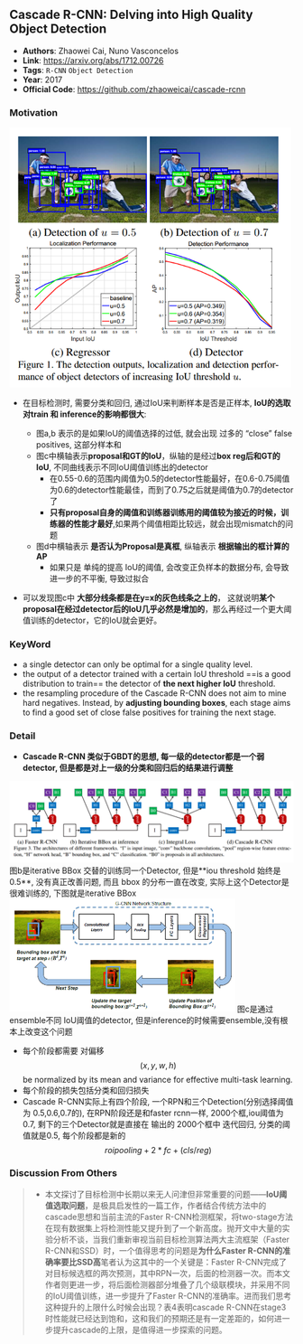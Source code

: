 ## Cascade R-CNN: Delving into High Quality Object Detection
- **Authors**: Zhaowei Cai, Nuno Vasconcelos
- **Link**: https://arxiv.org/abs/1712.00726
- **Tags**: `R-CNN` `Object Detection`
- **Year**: 2017 
- **Official Code**: https://github.com/zhaoweicai/cascade-rcnn

### Motivation
<img src="IMAGE/8717KJlGcH.png" alt="drawing" width="500"/>

- 在目标检测时, 需要分类和回归, 通过IoU来判断样本是否是正样本, **IoU的选取对train 和 inference的影响都很大**:
    - 图a,b 表示的是如果IoU的阈值选择的过低, 就会出现 过多的 “close” false positives, 这部分样本和
    - 图c中横轴表示**proposal和GT的IoU**，纵轴的是经过**box reg后和GT的IoU**, 不同曲线表示不同IoU阈值训练出的detector  
        - 在0.55-0.6的范围内阈值为0.5的detector性能最好，在0.6-0.75阈值为0.6的detector性能最佳，而到了0.75之后就是阈值为0.7的detector了  
        - **只有proposal自身的阈值和训练器训练用的阈值较为接近的时候，训练器的性能才最好**,如果两个阈值相距比较远，就会出现mismatch的问题 
    - 图d中横轴表示 **是否认为Proposal是真框**, 纵轴表示 **根据输出的框计算的AP**   
        - 如果只是 单纯的提高 IoU的阈值, 会改变正负样本的数据分布, 会导致进一步的不平衡, 导致过拟合  

- 可以发现图c中 **大部分线条都是在y=x的灰色线条之上的**， 这就说明**某个proposal在经过detector后的IoU几乎必然是增加的**，那么再经过一个更大阈值训练的detector，它的IoU就会更好。

###  KeyWord
- a single detector can only be optimal for a single quality level.    
- the output of a detector trained with a certain IoU threshold ==is a good distribution to train== the detector of **the next higher IoU** threshold.  
-  the resampling procedure of the Cascade R-CNN does not aim to mine hard negatives. Instead, by **adjusting bounding boxes**, each stage aims to find a good set of close false positives for training the next stage.   

### Detail
- **Cascade R-CNN 类似于GBDT的思想, 每一级的detector都是一个弱detector, 但是都是对上一级的分类和回归后的结果进行调整**
<img src="IMAGE/i71K51CFGF.png" alt="drawing" width="600"/>
图b是iterative BBox 交替的训练同一个Detector, 但是**iou threshold 始终是0.5**, 没有真正改善问题, 而且 bbox 的分布一直在改变, 实际上这个Detector是很难训练的, 下图就是iterative BBox    
<img src="IMAGE/20160925223430242" alt="drawing" width="400"/>
图c是通过ensemble不同 IoU阈值的detector, 但是inference的时候需要ensemble,没有根本上改变这个问题  

- 每个阶段都需要 对偏移 $$(x, y, w, h)$$ be normalized by its mean and variance for effective multi-task learning.     
- 每个阶段的损失包括分类和回归损失   
- Cascade R-CNN实际上有四个阶段, 一个RPN和三个Detection(分别选择阈值为 0.5,0.6,0.7的), 在RPN阶段还是和faster rcnn一样, 2000个框,iou阈值为0.7, 剩下的三个Detector就是直接在 输出的 2000个框中 迭代回归, 分类的阈值就是0.5, 每个阶段都是新的$$roi pooling+2*fc+(cls/reg)$$     


### Discussion From Others
> - 本文探讨了目标检测中长期以来无人问津但非常重要的问题——**IoU阈值选取问题**，是极具启发性的一篇工作，作者结合传统方法中的cascade思想和当前主流的Faster R-CNN检测框架，将two-stage方法在现有数据集上将检测性能又提升到了一个新高度。抛开文中大量的实验分析不谈，当我们重新审视当前目标检测算法两大主流框架（Faster R-CNN和SSD）时，一个值得思考的问题是**为什么Faster R-CNN的准确率要比SSD高**笔者认为这其中的一个关键是：Faster R-CNN完成了对目标候选框的两次预测，其中RPN一次，后面的检测器一次。而本文作者则更进一步，将后面检测器部分堆叠了几个级联模块，并采用不同的IoU阈值训练，进一步提升了Faster R-CNN的准确率。进而我们思考这种提升的上限什么时候会出现？表4表明cascade R-CNN在stage3时性能就已经达到饱和，这和我们的预期还是有一定差距的，如何进一步提升cascade的上限，是值得进一步探索的问题。

